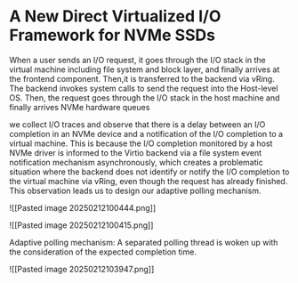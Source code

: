 
# A New Direct Virtualized I/O Framework for NVMe SSDs

When a user sends an I/O request, it goes through the I/O stack in the virtual machine including file system and block layer, and finally arrives at the frontend component. Then,it is transferred to the backend via vRing. The backend invokes system calls to send the request into the Host-level OS. Then, the request goes through the I/O stack in the host machine and finally arrives NVMe hardware queues

we collect I/O traces and observe that there is a delay between an I/O completion in an NVMe device and a notification of the I/O completion to a virtual machine. This is because the I/O completion monitored by a host NVMe driver is informed to the Virtio backend via a file system event notification mechanism asynchronously, which creates a problematic situation where the backend does not identify or notify the I/O completion to the virtual machine via vRing, even though the request has already finished. This observation leads us to design our adaptive polling mechanism.

![[Pasted image 20250212100444.png]]


![[Pasted image 20250212100415.png]]


Adaptive polling mechanism: A separated polling thread is woken up with the consideration of the expected completion time.

![[Pasted image 20250212103947.png]]